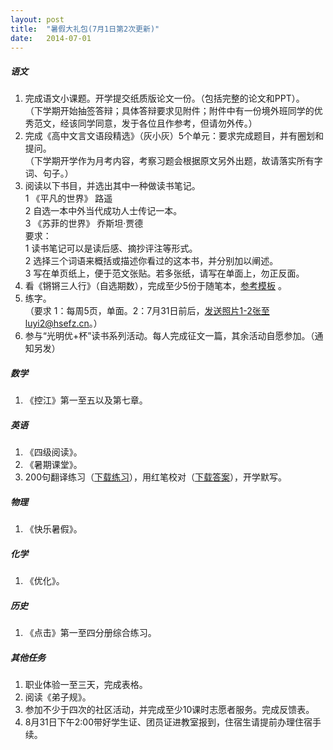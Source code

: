 ```yaml
---
layout: post
title:  "暑假大礼包(7月1日第2次更新)"
date:   2014-07-01
---
```


##### 语文

1. 完成语文小课题。开学提交纸质版论文一份。（包括完整的论文和PPT）。  
（下学期开始抽签答辩；具体答辩要求见附件；附件中有一份境外班同学的优秀范文，经该同学同意，发于各位且作参考，但请勿外传。）  
2. 完成《高中文言文语段精选》（灰小灰）5个单元：要求完成题目，并有圈划和提问。  
（下学期开学作为月考内容，考察习题会根据原文另外出题，故请落实所有字词、句子。）  
3. 阅读以下书目，并选出其中一种做读书笔记。  
  1 《平凡的世界》  路遥  
  2 自选一本中外当代成功人士传记一本。  
  3 《苏菲的世界》 乔斯坦·贾德  
  要求：  
  1 读书笔记可以是读后感、摘抄评注等形式。  
  2 选择三个词语来概括或描述你看过的这本书，并分别加以阐述。  
  3 写在单页纸上，便于范文张贴。若多张纸，请写在单面上，勿正反面。  
4. 看《锵锵三人行》（自选期数），完成至少5份于随笔本，[参考模板](/files/qqsrx.docx) 。   
5. 练字。  
（要求 1：每周5页，单面。2：7月31日前后，发送照片1-2张至luyi2@hsefz.cn。）  
6. 参与“光明优+杯”读书系列活动。每人完成征文一篇，其余活动自愿参加。（通知另发）  

##### 数学

1. 《控江》第一至五以及第七章。  

##### 英语

1. 《四级阅读》。   
2. 《暑期课堂》。
3. 200句翻译练习（[下载练习](/files/transl.docx)），用红笔校对（[下载答案](/files/translkeys.docx)），开学默写。

##### 物理

1. 《快乐暑假》。

##### 化学

1. 《优化》。

##### 历史

1. 《点击》第一至四分册综合练习。

##### 其他任务

1. 职业体验一至三天，完成表格。
2. 阅读《弟子规》。
3. 参加不少于四次的社区活动，并完成至少10课时志愿者服务。完成反馈表。
4. 8月31日下午2:00带好学生证、团员证进教室报到，住宿生请提前办理住宿手续。